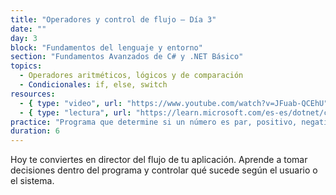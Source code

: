 ```yaml
---
title: "Operadores y control de flujo – Día 3"
date: ""
day: 3
block: "Fundamentos del lenguaje y entorno"
section: "Fundamentos Avanzados de C# y .NET Básico"
topics:
  - Operadores aritméticos, lógicos y de comparación
  - Condicionales: if, else, switch
resources:
  - { type: "video", url: "https://www.youtube.com/watch?v=JFuab-QCEhU" }
  - { type: "lectura", url: "https://learn.microsoft.com/es-es/dotnet/csharp/language-reference/operators/" }
practice: "Programa que determine si un número es par, positivo, negativo o cero."
duration: 6
---
```


Hoy te conviertes en director del flujo de tu aplicación. Aprende a tomar decisiones dentro del programa y controlar qué sucede según el usuario o el sistema.